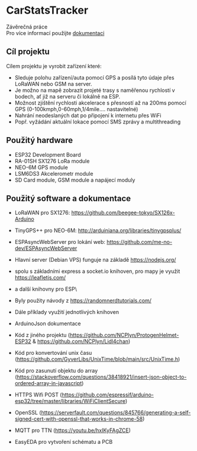 # CarStatsTracker
Závěrečná práce\
Pro více informací použijte [dokumentaci](Dokumentace.pdf)

## Cíl projektu

Cílem projektu je vyrobit zařízení které:
- Sleduje polohu zařízení/auta pomocí GPS a posílá tyto údaje přes LoRaWAN nebo GSM na server.
- Je možno na mapě zobrazit projeté trasy s naměřenou rychlostí v bodech, ať již na serveru či lokálně na ESP.
- Možnost zjištění rychlosti akcelerace s přesností až na 200ms pomocí GPS (0-100kmph,0-60mph,1/4mile.... nastavitelné)
- Nahrání neodeslaných dat po připojení k internetu přes WiFi
- Popř. vyžádání aktuální lokace pomocí SMS zprávy a multithreading

## Použitý hardware

- ESP32 Development Board
- RA-01SH SX1276 LoRa module
- NEO-6M GPS module
- LSM6DS3 Akcelerometr module
- SD Card module, GSM module a napájecí moduly

## Použitý software a dokumentace
- LoRaWAN pro SX1276: https://github.com/beegee-tokyo/SX126x-Arduino
- TinyGPS++ pro NEO-6M: http://arduiniana.org/libraries/tinygpsplus/
- ESPAsyncWebServer pro lokání web: https://github.com/me-no-dev/ESPAsyncWebServer
- Hlavní server (Debian VPS) funguje na základě https://nodejs.org/
- spolu s základními express a socket.io knihoven, pro mapy je využit https://leafletjs.com/
- a další knihovny pro ESP\

- Byly použity návody z https://randomnerdtutorials.com/
- Dále příklady využití jednotlivých knihoven
- ArduinoJson dokumentace
- Kód z jiného projektu (https://github.com/NCPlyn/ProtogenHelmet-ESP32 & https://github.com/NCPlyn/Lidl4chan)
- Kód pro konvertování unix času (https://github.com/GyverLibs/UnixTime/blob/main/src/UnixTime.h)
- Kód pro zasunutí objektu do array (https://stackoverflow.com/questions/38418921/insert-json-object-to-ordered-array-in-javascript)
- HTTPS Wifi POST (https://github.com/espressif/arduino-esp32/tree/master/libraries/WiFiClientSecure)
- OpenSSL (https://serverfault.com/questions/845766/generating-a-self-signed-cert-with-openssl-that-works-in-chrome-58)
- MQTT pro TTN (https://youtu.be/hxIKyFAgZCE)
- EasyEDA pro vytvoření schématu a PCB
